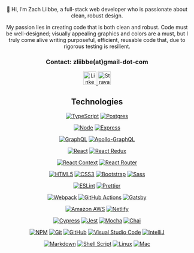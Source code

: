 <!-- <p align="center">
  <img position="center" src="https://github.com/zliibbe.png" alt="Zach"
  width="150" height="auto" />
 </p> -->

<p align="center">
👋 Hi, I’m Zach Liibbe, a full-stack web developer who is passionate about clean, robust design. 
</p>
<div align="center">

<p align="center"> 

My passion lies in creating code that is both clean and robust. Code must be well-designed; visually appealing graphics and colors are a must, but I truly come alive writing purposeful, efficient, reusable code that, due to rigorous testing is resilient.</p>

  <div>
    <h3>Contact: zliibbe(at)gmail-dot-com</h3> 
    <a href="https://www.linkedin.com/in/zachliibbe/">
    <img height="35" src="https://cdn2.iconfinder.com/data/icons/social-icon-3/512/social_style_3_in-306.png"b alt="LinkedIn badge"/>
</a>
    </a>  
    <a href="https://www.strava.com/athletes/2161990">
   <img height="35" src="https://cdn4.iconfinder.com/data/icons/logos-and-brands/512/323_Strava_logo-512.png" alt="Strava Badge"/>
    </a>
  </div>

<p display='flex'; justify-content='center'>
  <h2 align='center'>Technologies</h2>
  <p align='center'>

  <a href="https://www.typescriptlang.org/" target="_blank">![TypeScript](https://img.shields.io/badge/typescript-2978A0.svg?style=for-the-badge&logo=typescript&logoColor=white)</a> <a href="https://www.postgresql.org/" target="_blank">![Postgres](https://img.shields.io/badge/postgres-2978A0.svg?style=for-the-badge&logo=postgresql&logoColor=white)
  </a> 

<a href="https://nodejs.org/en" target="_blank">![Node](https://img.shields.io/badge/Node.js-315659?style=for-the-badge&logo=node.js&logoColor=white)</a> <a href="https://expressjs.com/" target="_blank">![Express](https://img.shields.io/badge/express-315659.svg?style=for-the-badge&logo=express&logoColor=%white)</a>

<a href="https://graphql.org/" target="_blank">![GraphQL](https://img.shields.io/badge/-GraphQL-F9C846?style=for-the-badge&logo=graphql&logoColor=253031)</a> <a href="https://www.apollographql.com/" target="_blank">![Apollo-GraphQL](https://img.shields.io/badge/-ApolloGraphQL-F9C846?style=for-the-badge&logo=apollo-graphql&logoColor=253031)</a>

<a href="https://react.dev/" target="_blank">![React](https://img.shields.io/badge/react-545863.svg?style=for-the-badge&logo=react&logoColor=%2361DAFB)</a> <a href="https://react-redux.js.org/" target="_blank">![React Redux](https://img.shields.io/badge/Redux-545863?style=for-the-badge&logo=redux&logoColor=%2361DAFB)</a>

<a href="https://legacy.reactjs.org/docs/context.html" target="_blank">![React Context](https://img.shields.io/badge/react_context-545863.svg?style=for-the-badge&logo=react&logoColor=%2361DAFB)</a> <a href="https://reactrouter.com/en/main" target="_blank">![React Router](https://img.shields.io/badge/React_Router-545863?style=for-the-badge&logo=react-router&logoColor=%2361DAFB)</a>

<a href="https://graphql.org/" target="_blank">![HTML5](https://img.shields.io/badge/html5-%23E5E5E5.svg?style=for-the-badge&logo=html5&logoColor=315659)</a> <a href="https://graphql.org/" target="_blank">![CSS3](https://img.shields.io/badge/css3-%23E5E5E5.svg?style=for-the-badge&logo=css3&logoColor=315659)</a> <a href="https://graphql.org/" target="_blank">![Bootstrap](https://img.shields.io/badge/bootstrap-%23E5E5E5.svg?style=for-the-badge&logo=bootstrap&logoColor=315659)</a> <a href="https://graphql.org/" target="_blank">![Sass](https://img.shields.io/badge/Sass-%23E5E5E5?style=for-the-badge&logo=sass&logoColor=315659)</a>

<a href="https://eslint.org/" target="_blank">![ESLint](https://img.shields.io/badge/eslint-083D77.svg?style=for-the-badge&logo=eslint&logoColor=%2361DAFB)</a> <a href="https://prettier.io/" target="_blank">![Prettier](https://img.shields.io/badge/prettier-083D77.svg?style=for-the-badge&logo=prettier&logoColor=%2361DAFB)</a>

<a href="https://webpack.js.org/" target="_blank">![Webpack](https://img.shields.io/badge/webpack-C6E0FF.svg?style=for-the-badge&logo=webpack&logoColor=253031)</a>
<a href="https://docs.github.com/en/actions" target="_blank">![GitHub Actions](https://img.shields.io/badge/github%20actions-C6E0FF.svg?style=for-the-badge&logo=githubactions&logoColor=253031)</a>
<a href="https://www.gatsbyjs.com/" target="_blank">![Gatsby](https://img.shields.io/badge/Gatsby-C6E0FF.svg?style=for-the-badge&logo=gatsby&logoColor=253031)</a> 
 
 <a href="https://aws.amazon.com/" target="_blank">![Amazon AWS](https://img.shields.io/badge/Amazon_AWS-C6E0FF?style=for-the-badge&logo=amazon-aws&logoColor=253031)</a> <a href="https://www.netlify.com/" target="_blank">![Netlify](https://img.shields.io/badge/Netlify-C6E0FF?style=for-the-badge&logo=netlify&logoColor=253031)</a>

<a href="https://www.cypress.io/" target="_blank">![Cypress](https://img.shields.io/badge/-cypress-FF9B71?style=for-the-badge&logo=cypress&logoColor=315659)</a> <a href="https://jestjs.io/" target="_blank">![Jest](https://img.shields.io/badge/-jest-FF9B71?style=for-the-badge&logo=jest&logoColor=315659)</a>
<a href="https://mochajs.org/" target="_blank">![Mocha](https://img.shields.io/badge/-mocha-FF9B71?style=for-the-badge&logo=mocha&logoColor=315659)</a> 
<a href="https://www.chaijs.com/" target="_blank">![Chai](https://img.shields.io/badge/chai-FF9B71?style=for-the-badge&logo=chai&logoColor=315659)</a>

<a href="https://www.npmjs.com/" target="_blank">![NPM](https://img.shields.io/badge/NPM-253031.svg?style=for-the-badge&logo=npm&logoColor=white)</a>
<a href="https://git-scm.com/" target="_blank">![Git](https://img.shields.io/badge/git-253031.svg?style=for-the-badge&logo=git&logoColor=white)</a>
<a href="https://github.com/" target="_blank">![GitHub](https://img.shields.io/badge/github-253031.svg?style=for-the-badge&logo=github&logoColor=white)</a>
<a href="https://code.visualstudio.com/" target="_blank">![Visual Studio Code](https://img.shields.io/badge/Visual%20Studio-253031.svg?style=for-the-badge&logo=visual-studio&logoColor=white)</a> <a href="https://www.jetbrains.com/idea/" target="_blank">![IntelliJ](https://img.shields.io/badge/IntelliJIDEA-253031.svg?style=for-the-badge&logo=intellij-idea&logoColor=white)</a>

 <a href="https://www.markdownguide.org/" target="_blank">![Markdown](https://img.shields.io/badge/Markdown-253031?style=for-the-badge&logo=markdown&logoColor=white)</a> <a href="https://www.geeksforgeeks.org/introduction-linux-shell-shell-scripting/" target="_blank">![Shell Script](https://img.shields.io/badge/shell_script-253031.svg?style=for-the-badge&logo=gnu-bash&logoColor=white)</a> <a href="https://www.linux.org/" target="_blank">![Linux](https://img.shields.io/badge/Linux-253031?style=for-the-badge&logo=linux&logoColor=white)</a> <a href="https://en.wikipedia.org/wiki/MacOS" target="_blank">![Mac](https://img.shields.io/badge/mac%20os-253031?style=for-the-badge&logo=apple&logoColor=white)</a>

<!---
zliibbe/zliibbe is a ✨ special ✨ repository because its `README.md` (this file) appears on your GitHub profile.
You can click the Preview link to take a look at your changes.
--->
